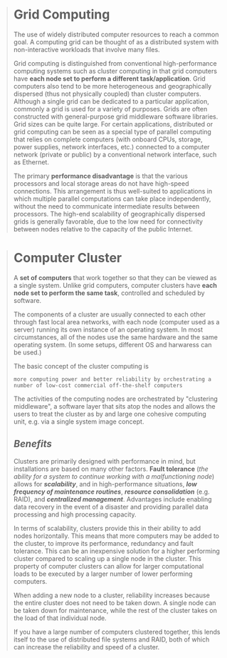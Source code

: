 > # **Grid Computing**
> The use of widely distributed computer resources to reach a common goal. A computing grid can be thought of as a distributed system with non-interactive workloads that involve many files.  
>  
> Grid computing is distinguished from conventional high-performance computing systems such as cluster computing in that grid computers have **each node set to perform a different task/application**. Grid computers also tend to be more heterogeneous and geographically dispersed (thus not physically coupled) than cluster computers. Although a single grid can be dedicated to a particular application, commonly a grid is used for a variety of purposes. Grids are often constructed with general-purpose grid middleware software libraries. Grid sizes can be quite large. For certain applications, distributed or grid computing can be seen as a special type of parallel computing that relies on complete computers (with onboard CPUs, storage, power supplies, network interfaces, etc.) connected to a computer network (private or public) by a conventional network interface, such as Ethernet.  
>  
>  The primary **performance disadvantage** is that the various processors and local storage areas do not have high-speed connections. This arrangement is thus well-suited to applications in which multiple parallel computations can take place independently, without the need to communicate intermediate results between processors. The high-end scalability of geographically dispersed grids is generally favorable, due to the low need for connectivity between nodes relative to the capacity of the public Internet.
>  
  
> # **Computer Cluster**
> A **set of computers** that work together so that they can be viewed as a single system. Unlike grid computers, computer clusters have **each node set to perform the same task**, controlled and scheduled by software.  
>  
> The components of a cluster are usually connected to each other through fast local area networks, with each node (computer used as a server) running its own instance of an operating system. In most circumstances, all of the nodes use the same hardware and the same operating system. (In some setups, different OS and harwaress can be used.)
>  
>  The basic concept of the cluster computing is
> ```
> more computing power and better reliability by orchestrating a number of low-cost commercial off-the-shelf computers
> ```
> The activities of the computing nodes are orchestrated by "clustering middleware", a software layer that sits atop the nodes and allows the users to treat the cluster as by and large one cohesive computing unit, e.g. via a single system image concept.
> ## *Benefits*
> Clusters are primarily designed with performance in mind, but installations are based on many other factors. **Fault tolerance** (*the ability for a system to continue working with a malfunctioning node*) allows for ***scalability***, and in high-performance situations, ***low frequency of maintenance routines***, ***resource consolidation*** (e.g. RAID), and ***centralized management***. Advantages include enabling data recovery in the event of a disaster and providing parallel data processing and high processing capacity.
>  
> In terms of scalability, clusters provide this in their ability to add nodes horizontally. This means that more computers may be added to the cluster, to improve its performance, redundancy and fault tolerance. This can be an inexpensive solution for a higher performing cluster compared to scaling up a single node in the cluster. This property of computer clusters can allow for larger computational loads to be executed by a larger number of lower performing computers.
>  
> When adding a new node to a cluster, reliability increases because the entire cluster does not need to be taken down. A single node can be taken down for maintenance, while the rest of the cluster takes on the load of that individual node.
>  
> If you have a large number of computers clustered together, this lends itself to the use of distributed file systems and RAID, both of which can increase the reliability and speed of a cluster.